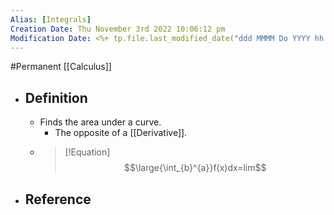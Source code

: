 ```yaml
---
Alias: [Integrals]
Creation Date: Thu November 3rd 2022 10:06:12 pm 
Modification Date: <%+ tp.file.last_modified_date("ddd MMMM Do YYYY hh:mm:ss a") %>
---
```

#Permanent [[Calculus]]

- ## Definition
	- Finds the area under a curve.
		- The opposite of a [[Derivative]].
	- > [!Equation]
	  > $$\large{\int_{b}^{a}}f(x)dx=lim$$
- ## Reference